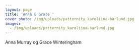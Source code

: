 ```yaml
---
layout: page
title: 'Anna & Grace '
cover_photo: /img/uploads/patternity_karoliina-barlund.jpg
images:
  - /img/uploads/patternity_karoliina-barlund.jpg
---
```

Anna Murray og Grace Winteringham
